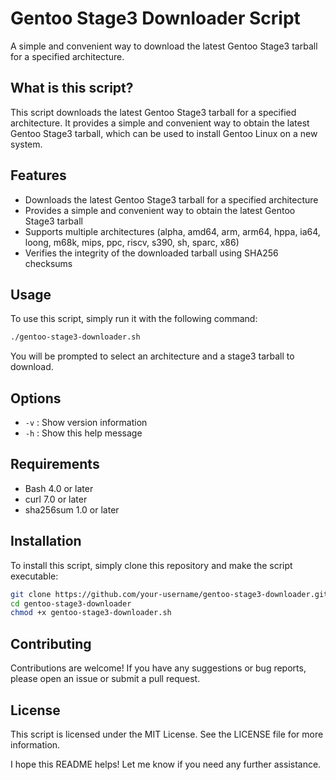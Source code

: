 # Gentoo Stage3 Downloader Script


A simple and convenient way to download the latest Gentoo Stage3 tarball for a specified architecture.

## What is this script?


This script downloads the latest Gentoo Stage3 tarball for a specified architecture. It provides a simple and convenient way to obtain the latest Gentoo Stage3 tarball, which can be used to install Gentoo Linux on a new system.

## Features


* Downloads the latest Gentoo Stage3 tarball for a specified architecture
* Provides a simple and convenient way to obtain the latest Gentoo Stage3 tarball
* Supports multiple architectures (alpha, amd64, arm, arm64, hppa, ia64, loong, m68k, mips, ppc, riscv, s390, sh, sparc, x86)
* Verifies the integrity of the downloaded tarball using SHA256 checksums

## Usage


To use this script, simply run it with the following command:
```bash
./gentoo-stage3-downloader.sh
```
You will be prompted to select an architecture and a stage3 tarball to download.

## Options


* `-v` : Show version information
* `-h` : Show this help message

## Requirements


* Bash 4.0 or later
* curl 7.0 or later
* sha256sum 1.0 or later

## Installation


To install this script, simply clone this repository and make the script executable:
```bash
git clone https://github.com/your-username/gentoo-stage3-downloader.git
cd gentoo-stage3-downloader
chmod +x gentoo-stage3-downloader.sh
```
## Contributing


Contributions are welcome! If you have any suggestions or bug reports, please open an issue or submit a pull request.

## License


This script is licensed under the MIT License. See the LICENSE file for more information.

I hope this README helps! Let me know if you need any further assistance.
